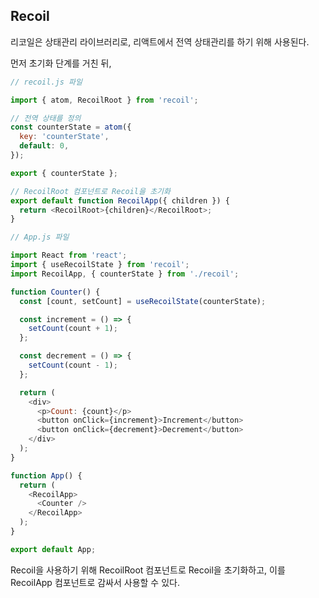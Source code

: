 ## Recoil
리코일은 상태관리 라이브러리로, 리액트에서 전역 상태관리를 하기 위해 사용된다.

먼저 초기화 단계를 거친 뒤,

```js
// recoil.js 파일

import { atom, RecoilRoot } from 'recoil';

// 전역 상태를 정의
const counterState = atom({
  key: 'counterState',
  default: 0,
});

export { counterState };

// RecoilRoot 컴포넌트로 Recoil을 초기화
export default function RecoilApp({ children }) {
  return <RecoilRoot>{children}</RecoilRoot>;
}

```

```js
// App.js 파일

import React from 'react';
import { useRecoilState } from 'recoil';
import RecoilApp, { counterState } from './recoil';

function Counter() {
  const [count, setCount] = useRecoilState(counterState);

  const increment = () => {
    setCount(count + 1);
  };

  const decrement = () => {
    setCount(count - 1);
  };

  return (
    <div>
      <p>Count: {count}</p>
      <button onClick={increment}>Increment</button>
      <button onClick={decrement}>Decrement</button>
    </div>
  );
}

function App() {
  return (
    <RecoilApp>
      <Counter />
    </RecoilApp>
  );
}

export default App;

```

Recoil을 사용하기 위해 RecoilRoot 컴포넌트로 Recoil을 초기화하고, 이를 RecoilApp 컴포넌트로 감싸서 사용할 수 있다.
